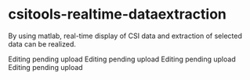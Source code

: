 # csitools-realtime-dataextraction
By using matlab, real-time display of CSI data and extraction of selected data can be realized.



Editing pending upload
Editing pending upload
Editing pending upload
Editing pending upload

